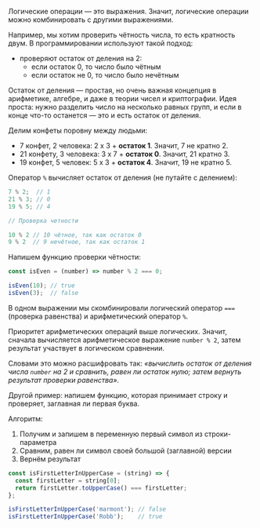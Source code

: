 
Логические операции — это выражения. Значит, логические операции можно комбинировать с другими выражениями.

Например, мы хотим проверить чётность числа, то есть кратность двум. В программировании используют такой подход:

* проверяют остаток от деления на 2:
  * если остаток 0, то число было чётным
  * если остаток не 0, то число было нечётным

Остаток от деления — простая, но очень важная концепция в арифметике, алгебре, и даже в теории чисел и криптографии. Идея проста: нужно разделить число на несколько равных групп, и если в конце что-то останется — это и есть остаток от деления.

Делим конфеты поровну между людьми:

- 7 конфет, 2 человека: 2 x 3 + **остаток 1**.
  Значит, 7 не кратно 2.
- 21 конфету, 3 человека: 3 x 7 + **остаток 0**.
  Значит, 21 кратно 3.
- 19 конфет, 5 человек: 5 x 3 + **остаток 4**.
  Значит, 19 не кратно 5.

Оператор `%` вычисляет остаток от деления (не путайте с делением):

```javascript
7 % 2;  // 1
21 % 3; // 0
19 % 5; // 4

// Проверка четности

10 % 2 // 10 чётное, так как остаток 0
9 % 2  // 9 нечётное, так как остаток 1
```

Напишем функцию проверки чётности:

```javascript
const isEven = (number) => number % 2 === 0;

isEven(10); // true
isEven(3);  // false
```

В одном выражении мы скомбинировали логический оператор `===` (проверка равенства) и арифметический оператор `%`.

Приоритет арифметических операций выше логических. Значит, сначала вычисляется арифметическое выражение `number % 2`, затем результат участвует в логическом сравнении.

Словами это можно расшифровать так: *«вычислить остаток от деления числа `number` на 2 и сравнить, равен ли остаток нулю; затем вернуть результат проверки равенства»*.

Другой пример: напишем функцию, которая принимает строку и проверяет, заглавная ли первая буква.

Алгоритм:

1. Получим и запишем в переменную первый символ из строки-параметра
2. Сравним, равен ли символ своей большой (заглавной) версии
3. Вернём результат

```javascript
const isFirstLetterInUpperCase = (string) => {
  const firstLetter = string[0];
  return firstLetter.toUpperCase() === firstLetter;
};

isFirstLetterInUpperCase('marmont'); // false
isFirstLetterInUpperCase('Robb');    // true
```
